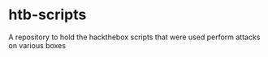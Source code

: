 # htb-scripts
A repository to hold the hackthebox scripts that were used perform attacks on various boxes
